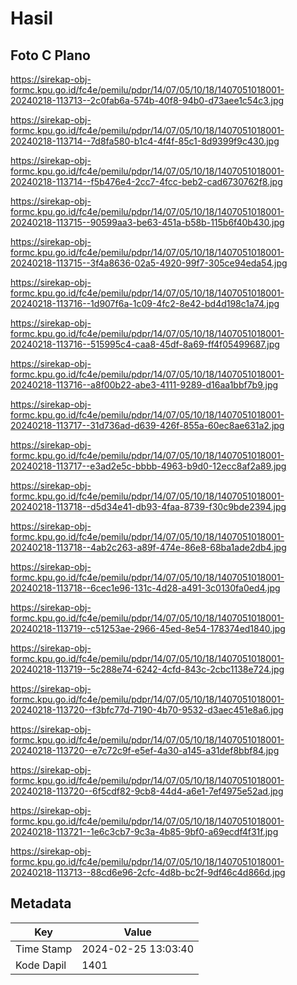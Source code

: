 # Hasil

## Foto C Plano

https://sirekap-obj-formc.kpu.go.id/fc4e/pemilu/pdpr/14/07/05/10/18/1407051018001-20240218-113713--2c0fab6a-574b-40f8-94b0-d73aee1c54c3.jpg

https://sirekap-obj-formc.kpu.go.id/fc4e/pemilu/pdpr/14/07/05/10/18/1407051018001-20240218-113714--7d8fa580-b1c4-4f4f-85c1-8d9399f9c430.jpg

https://sirekap-obj-formc.kpu.go.id/fc4e/pemilu/pdpr/14/07/05/10/18/1407051018001-20240218-113714--f5b476e4-2cc7-4fcc-beb2-cad6730762f8.jpg

https://sirekap-obj-formc.kpu.go.id/fc4e/pemilu/pdpr/14/07/05/10/18/1407051018001-20240218-113715--90599aa3-be63-451a-b58b-115b6f40b430.jpg

https://sirekap-obj-formc.kpu.go.id/fc4e/pemilu/pdpr/14/07/05/10/18/1407051018001-20240218-113715--3f4a8636-02a5-4920-99f7-305ce94eda54.jpg

https://sirekap-obj-formc.kpu.go.id/fc4e/pemilu/pdpr/14/07/05/10/18/1407051018001-20240218-113716--1d907f6a-1c09-4fc2-8e42-bd4d198c1a74.jpg

https://sirekap-obj-formc.kpu.go.id/fc4e/pemilu/pdpr/14/07/05/10/18/1407051018001-20240218-113716--515995c4-caa8-45df-8a69-ff4f05499687.jpg

https://sirekap-obj-formc.kpu.go.id/fc4e/pemilu/pdpr/14/07/05/10/18/1407051018001-20240218-113716--a8f00b22-abe3-4111-9289-d16aa1bbf7b9.jpg

https://sirekap-obj-formc.kpu.go.id/fc4e/pemilu/pdpr/14/07/05/10/18/1407051018001-20240218-113717--31d736ad-d639-426f-855a-60ec8ae631a2.jpg

https://sirekap-obj-formc.kpu.go.id/fc4e/pemilu/pdpr/14/07/05/10/18/1407051018001-20240218-113717--e3ad2e5c-bbbb-4963-b9d0-12ecc8af2a89.jpg

https://sirekap-obj-formc.kpu.go.id/fc4e/pemilu/pdpr/14/07/05/10/18/1407051018001-20240218-113718--d5d34e41-db93-4faa-8739-f30c9bde2394.jpg

https://sirekap-obj-formc.kpu.go.id/fc4e/pemilu/pdpr/14/07/05/10/18/1407051018001-20240218-113718--4ab2c263-a89f-474e-86e8-68ba1ade2db4.jpg

https://sirekap-obj-formc.kpu.go.id/fc4e/pemilu/pdpr/14/07/05/10/18/1407051018001-20240218-113718--6cec1e96-131c-4d28-a491-3c0130fa0ed4.jpg

https://sirekap-obj-formc.kpu.go.id/fc4e/pemilu/pdpr/14/07/05/10/18/1407051018001-20240218-113719--c51253ae-2966-45ed-8e54-178374ed1840.jpg

https://sirekap-obj-formc.kpu.go.id/fc4e/pemilu/pdpr/14/07/05/10/18/1407051018001-20240218-113719--5c288e74-6242-4cfd-843c-2cbc1138e724.jpg

https://sirekap-obj-formc.kpu.go.id/fc4e/pemilu/pdpr/14/07/05/10/18/1407051018001-20240218-113720--f3bfc77d-7190-4b70-9532-d3aec451e8a6.jpg

https://sirekap-obj-formc.kpu.go.id/fc4e/pemilu/pdpr/14/07/05/10/18/1407051018001-20240218-113720--e7c72c9f-e5ef-4a30-a145-a31def8bbf84.jpg

https://sirekap-obj-formc.kpu.go.id/fc4e/pemilu/pdpr/14/07/05/10/18/1407051018001-20240218-113720--6f5cdf82-9cb8-44d4-a6e1-7ef4975e52ad.jpg

https://sirekap-obj-formc.kpu.go.id/fc4e/pemilu/pdpr/14/07/05/10/18/1407051018001-20240218-113721--1e6c3cb7-9c3a-4b85-9bf0-a69ecdf4f31f.jpg

https://sirekap-obj-formc.kpu.go.id/fc4e/pemilu/pdpr/14/07/05/10/18/1407051018001-20240218-113713--88cd6e96-2cfc-4d8b-bc2f-9df46c4d866d.jpg


## Metadata

| Key        | Value               |
| ---------- | ------------------- |
| Time Stamp | 2024-02-25 13:03:40 |
| Kode Dapil | 1401                |



